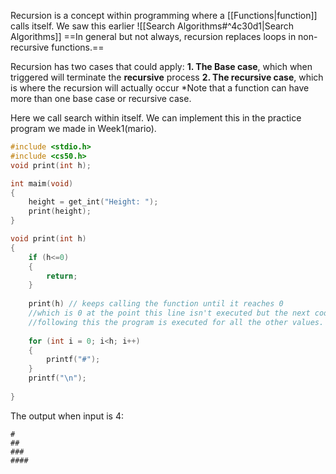 Recursion is a concept within programming where a [[Functions|function]] calls itself. We saw this earlier ![[Search Algorithms#^4c30d1|Search Algorithms]]
==In general but not always, recursion replaces loops in non-recursive functions.==

Recursion has two cases that could apply:
**1. The Base case**, which when triggered will terminate the **recursive** process
**2. The recursive case**, which is where the recursion will actually occur
*Note that a function can have more than one base case or recursive case.

Here we call search within itself. We can implement this in the practice program we made in Week1(mario).
```C
#include <stdio.h>
#include <cs50.h>
void print(int h);

int maim(void)
{
	height = get_int("Height: ");
	print(height);
}

void print(int h)
{
	if (h<=0)
	{
		return;
	}
	
	print(h) // keeps calling the function until it reaches 0
	//which is 0 at the point this line isn't executed but the next code is.
	//following this the program is executed for all the other values.
	
	for (int i = 0; i<h; i++)
	{
		printf("#");
	}
	printf("\n");
	
}
```
The output when input is 4:
```
#
##
###
####
```

